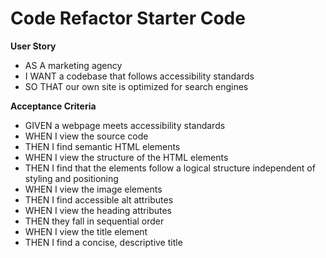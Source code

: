 # Code Refactor Starter Code
**User Story**

- AS A marketing agency  
- I WANT a codebase that follows accessibility standards  
- SO THAT our own site is optimized for search engines  

**Acceptance Criteria**

- GIVEN a webpage meets accessibility standards  
- WHEN I view the source code  
- THEN I find semantic HTML elements  
- WHEN I view the structure of the HTML elements  
- THEN I find that the elements follow a logical structure independent of styling and positioning  
- WHEN I view the image elements  
- THEN I find accessible alt attributes  
- WHEN I view the heading attributes  
- THEN they fall in sequential order  
- WHEN I view the title element  
- THEN I find a concise, descriptive title  
